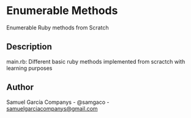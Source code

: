 # Enumerable Methods
Enumerable Ruby methods from Scratch

## Description
main.rb: Different basic ruby methods implemented from scractch with learning purposes

## Author
Samuel García Companys - @samgaco - samuelgarciacompanys@gmail.com
